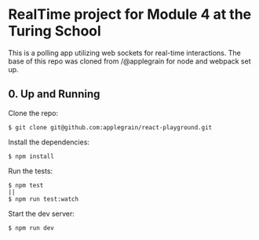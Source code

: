 # RealTime project for Module 4 at the Turing School

This is a polling app utilizing web sockets for real-time interactions. The base of this repo was cloned from /@applegrain for node and webpack set up.

## 0. Up and Running

Clone the repo:

```
$ git clone git@github.com:applegrain/react-playground.git
```

Install the dependencies:

```
$ npm install
```

Run the tests:

```
$ npm test
||
$ npm run test:watch
```

Start the dev server:

```
$ npm run dev
```
